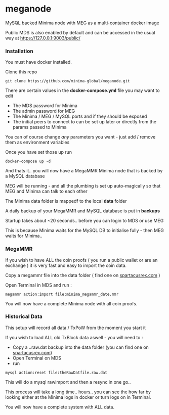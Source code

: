 # meganode
MySQL backed Minima node with MEG as a multi-container docker image 

Public MDS is also enabled by default and can be accessed in the usual way at https://127.0.0.1:9003/public/

### Installation

You must have docker installed.

Clone this repo

```
git clone https://github.com/minima-global/meganode.git
```

There are certain values in the **docker-compose.yml** file you may want to edit

- The MDS password for Minima
- The admin password for MEG
- The Minima / MEG / MySQL ports and if they should be exposed
- The initial peers to connect to can be set up later or directly from the params passed to Minima

You can of course change _any_ parameters you want - just add / remove them as environment variables 

Once you have set those up run

```
docker-compose up -d
```

And thats it.. you will now have a MegaMMR Minima node that is backed by a MySQL database

MEG will be running - and all the plumbing is set up auto-magically so that MEG and Minima can talk to each other

The Minima data folder is mappedf to the local **data** folder 

A daily backup of your MegaMMR and MySQL database is put in **backups** 

Startup takes about ~20 seconds.. before you can login to MDS or use MEG

This is because Minima waits for the MySQL DB to initialise fully - then MEG waits for Minima.. 

### MegaMMR

If you wish to have ALL the coin proofs ( you run a public wallet or are an exchange ) it is very fast and easy to import the coin data.

Copy a megammr file into the data folder ( find one on [spartacusrex.com](https://spartacusrex.com) )

Open Terminal in MDS and run :

```
megammr action:import file:minima_megammr_date.mmr
```

You will now have a complete Minima node with all coin proofs.

### Historical Data

This setup will record all data / TxPoW from the moment you start it

If you wish to load ALL old TxBlock data aswell - you will need to :

- Copy a ..raw.dat backup into the data folder (you can find one on [spartacusrex.com](https://spartacusrex.com))
- Open Terminal on MDS
- run 

```
mysql action:reset file:theRawDatfile.raw.dat
```

This will do a mysql rawimport and then a resync in one go..  

This process will take a long time.. hours.. you can see the how far by looking either at the Minima logs in docker or turn logs on in Terminal. 

You will now have a complete system with ALL data.

